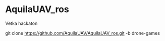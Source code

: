# AquilaUAV_ros

Vetka hackaton

git clone https://github.com/AquilaUAV/AquilaUAV_ros.git -b drone-games
